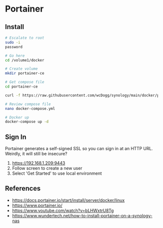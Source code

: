 # Portainer


## Install

```bash
# Escalate to root
sudo -i
password

# Go here
cd /volume1/docker

# Create volume
mkdir portainer-ce

# Get compose file
cd portainer-ce

curl -f https://raw.githubusercontent.com/wcDogg/synology/main/docker/portainer/docker-compose.yml -o docker-compose.yml

# Review compose file
nano docker-compose.yml

# Docker up
docker-compose up -d
```

## Sign In

Portainer generates a self-signed SSL so you can sign in at an HTTP URL. Weirdly, it will still be insecure?

1. https://192.168.1.209:9443
2. Follow screen to create a new user
3. Select 'Get Started' to use local environment


## References

* https://docs.portainer.io/start/install/server/docker/linux
* https://www.portainer.io/
* https://www.youtube.com/watch?v=bLHWxtrU8Tg
* https://www.wundertech.net/how-to-install-portainer-on-a-synology-nas

